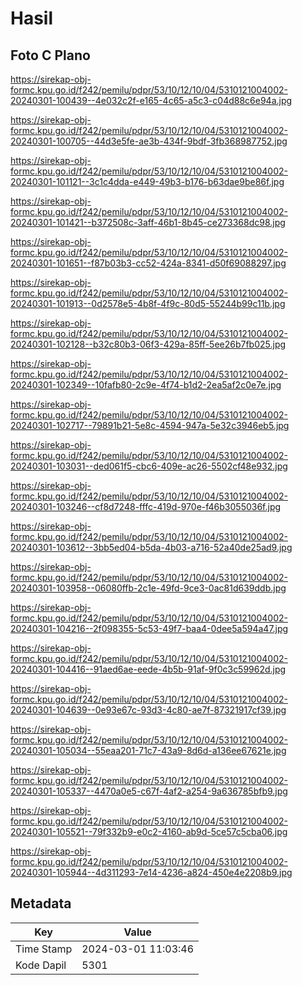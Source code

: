 # Hasil

## Foto C Plano

https://sirekap-obj-formc.kpu.go.id/f242/pemilu/pdpr/53/10/12/10/04/5310121004002-20240301-100439--4e032c2f-e165-4c65-a5c3-c04d88c6e94a.jpg

https://sirekap-obj-formc.kpu.go.id/f242/pemilu/pdpr/53/10/12/10/04/5310121004002-20240301-100705--44d3e5fe-ae3b-434f-9bdf-3fb368987752.jpg

https://sirekap-obj-formc.kpu.go.id/f242/pemilu/pdpr/53/10/12/10/04/5310121004002-20240301-101121--3c1c4dda-e449-49b3-b176-b63dae9be86f.jpg

https://sirekap-obj-formc.kpu.go.id/f242/pemilu/pdpr/53/10/12/10/04/5310121004002-20240301-101421--b372508c-3aff-46b1-8b45-ce273368dc98.jpg

https://sirekap-obj-formc.kpu.go.id/f242/pemilu/pdpr/53/10/12/10/04/5310121004002-20240301-101651--f87b03b3-cc52-424a-8341-d50f69088297.jpg

https://sirekap-obj-formc.kpu.go.id/f242/pemilu/pdpr/53/10/12/10/04/5310121004002-20240301-101913--0d2578e5-4b8f-4f9c-80d5-55244b99c11b.jpg

https://sirekap-obj-formc.kpu.go.id/f242/pemilu/pdpr/53/10/12/10/04/5310121004002-20240301-102128--b32c80b3-06f3-429a-85ff-5ee26b7fb025.jpg

https://sirekap-obj-formc.kpu.go.id/f242/pemilu/pdpr/53/10/12/10/04/5310121004002-20240301-102349--10fafb80-2c9e-4f74-b1d2-2ea5af2c0e7e.jpg

https://sirekap-obj-formc.kpu.go.id/f242/pemilu/pdpr/53/10/12/10/04/5310121004002-20240301-102717--79891b21-5e8c-4594-947a-5e32c3946eb5.jpg

https://sirekap-obj-formc.kpu.go.id/f242/pemilu/pdpr/53/10/12/10/04/5310121004002-20240301-103031--ded061f5-cbc6-409e-ac26-5502cf48e932.jpg

https://sirekap-obj-formc.kpu.go.id/f242/pemilu/pdpr/53/10/12/10/04/5310121004002-20240301-103246--cf8d7248-fffc-419d-970e-f46b3055036f.jpg

https://sirekap-obj-formc.kpu.go.id/f242/pemilu/pdpr/53/10/12/10/04/5310121004002-20240301-103612--3bb5ed04-b5da-4b03-a716-52a40de25ad9.jpg

https://sirekap-obj-formc.kpu.go.id/f242/pemilu/pdpr/53/10/12/10/04/5310121004002-20240301-103958--06080ffb-2c1e-49fd-9ce3-0ac81d639ddb.jpg

https://sirekap-obj-formc.kpu.go.id/f242/pemilu/pdpr/53/10/12/10/04/5310121004002-20240301-104216--2f098355-5c53-49f7-baa4-0dee5a594a47.jpg

https://sirekap-obj-formc.kpu.go.id/f242/pemilu/pdpr/53/10/12/10/04/5310121004002-20240301-104416--91aed6ae-eede-4b5b-91af-9f0c3c59962d.jpg

https://sirekap-obj-formc.kpu.go.id/f242/pemilu/pdpr/53/10/12/10/04/5310121004002-20240301-104639--0e93e67c-93d3-4c80-ae7f-87321917cf39.jpg

https://sirekap-obj-formc.kpu.go.id/f242/pemilu/pdpr/53/10/12/10/04/5310121004002-20240301-105034--55eaa201-71c7-43a9-8d6d-a136ee67621e.jpg

https://sirekap-obj-formc.kpu.go.id/f242/pemilu/pdpr/53/10/12/10/04/5310121004002-20240301-105337--4470a0e5-c67f-4af2-a254-9a636785bfb9.jpg

https://sirekap-obj-formc.kpu.go.id/f242/pemilu/pdpr/53/10/12/10/04/5310121004002-20240301-105521--79f332b9-e0c2-4160-ab9d-5ce57c5cba06.jpg

https://sirekap-obj-formc.kpu.go.id/f242/pemilu/pdpr/53/10/12/10/04/5310121004002-20240301-105944--4d311293-7e14-4236-a824-450e4e2208b9.jpg


## Metadata

| Key        | Value               |
| ---------- | ------------------- |
| Time Stamp | 2024-03-01 11:03:46 |
| Kode Dapil | 5301                |



